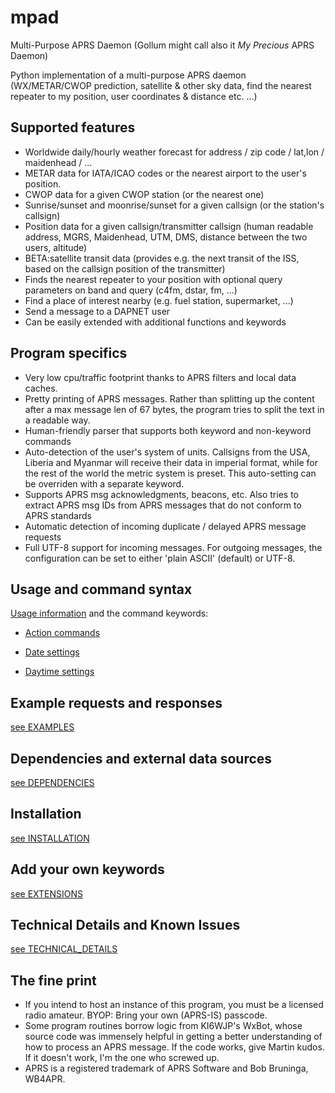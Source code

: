 # mpad

Multi-Purpose APRS Daemon (Gollum might call also it _My Precious_ APRS Daemon)

Python implementation of a multi-purpose APRS daemon (WX/METAR/CWOP prediction, satellite & other sky data, find the nearest repeater to my position, user coordinates & distance etc. ...)

## Supported features

- Worldwide daily/hourly weather forecast for address / zip code / lat,lon / maidenhead / ... 
- METAR data for IATA/ICAO codes or the nearest airport to the user's position.
- CWOP data for a given CWOP station (or the nearest one)
- Sunrise/sunset and moonrise/sunset for a given callsign (or the station's callsign)
- Position data for a given callsign/transmitter callsign (human readable address, MGRS, Maidenhead, UTM, DMS, distance between the two users, altitude)
- BETA:satellite transit data (provides e.g. the next transit of the ISS, based on the callsign position of the transmitter)
- Finds the nearest repeater to your position with optional query parameters on band and query (c4fm, dstar, fm, ...)
- Find a place of interest nearby (e.g. fuel station, supermarket, ...)
- Send a message to a DAPNET user
- Can be easily extended with additional functions and keywords

## Program specifics

- Very low cpu/traffic footprint thanks to APRS filters and local data caches.
- Pretty printing of APRS messages. Rather than splitting up the content after a max message len of 67 bytes, the program tries to split the text in a readable way.
- Human-friendly parser that supports both keyword and non-keyword commands
- Auto-detection of the user's system of units. Callsigns from the USA, Liberia and Myanmar will receive their data in imperial format, while for the rest of the world the metric system is preset. This auto-setting can be overriden with a separate keyword.
- Supports APRS msg acknowledgments, beacons, etc. Also tries to extract APRS msg IDs from APRS messages that do not conform to APRS standards
- Automatic detection of incoming duplicate / delayed APRS message requests
- Full UTF-8 support for incoming messages. For outgoing messages, the configuration can be set to either 'plain ASCII' (default) or UTF-8.

## Usage and command syntax

[Usage information](docs/USAGE.md) and the command keywords:

- [Action commands](docs/COMMANDS/ACTION_KEYWORDS.md)

- [Date settings](docs/COMMANDS/DATE_KEYWORDS.md)

- [Daytime settings](docs/COMMANDS/DAYTIME_KEYWORDS.md)

## Example requests and responses

[see EXAMPLES](docs/EXAMPLES.md)

## Dependencies and external data sources

[see DEPENDENCIES](docs/DEPENDENCIES.md)

## Installation

[see INSTALLATION](docs/INSTALLATION.md)

## Add your own keywords

[see EXTENSIONS](docs/EXTENSIONS.md)

## Technical Details and Known Issues

[see TECHNICAL_DETAILS](docs/TECHNICAL_DETAILS.md)

## The fine print

- If you intend to host an instance of this program, you must be a licensed radio amateur. BYOP: Bring your own (APRS-IS) passcode.
- Some program routines borrow logic from KI6WJP's WxBot, whose source code was immensely helpful in getting a better understanding of how to process an APRS message. If the code works, give Martin kudos. If it doesn't work, I'm the one who screwed up.
- APRS is a registered trademark of APRS Software and Bob Bruninga, WB4APR.
